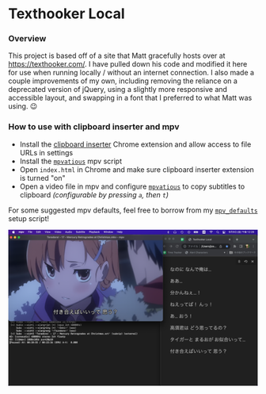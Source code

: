 # Texthooker Local

### Overview
This project is based off of a site that Matt gracefully hosts over at https://texthooker.com/. I have pulled down his code and modified it here for use when running locally / without an internet connection. I also made a couple improvements of my own, including removing the reliance on a deprecated version of jQuery, using a slightly more responsive and accessible layout, and swapping in a font that I preferred to what Matt was using. 😉

### How to use with clipboard inserter and mpv
* Install the [clipboard inserter](https://chrome.google.com/webstore/detail/clipboard-inserter/deahejllghicakhplliloeheabddjajm?hl=en) Chrome extension and allow access to file URLs in settings
* Install the [`mpvatious`](https://github.com/Ajatt-Tools/mpvacious) mpv script
* Open `index.html` in Chrome and make sure clipboard inserter extension is turned "on"
* Open a video file in mpv and configure [`mpvatious`](https://github.com/Ajatt-Tools/mpvacious) to copy subtitles to clipboard _(configurable by pressing `a`, then `t`)_

For some suggested mpv defaults, feel free to borrow from my [`mpv_defaults`](https://github.com/jhunschejones/Language-Learning-Tools/tree/main/mpv_defaults) setup script!


![screenshot](/screenshot.png)
